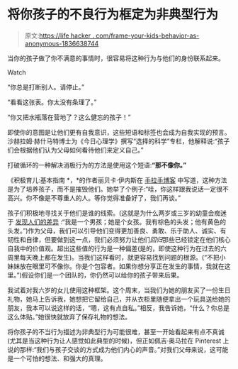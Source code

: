 # 将你孩子的不良行为框定为非典型行为

> 原文:[https://life hacker . com/frame-your-kids-behavior-as-anonymous-1836638744](https://lifehacker.com/frame-your-kids-misbehavior-as-uncharacteristic-1836638744)

当你的孩子做了你不满意的事情时，很容易将这种行为与他们的身份联系起来。

Watch

“你总是打断别人。请停止。”

“看看这张表。你太没有条理了。”

“你又把水瓶落在营地了？这么健忘的孩子！”

即使你的意图是让他们更有自我意识，这些短语和标签也会成为自我实现的预言。沙赫拉姆·赫什马特博士为《今日心理学》撰写“选择的科学”专栏，他解释说:“孩子们会根据他们认为父母如何看待他们来定义自己。”

打破循环的一种解决消极行为的方法是使用这个短语:**“那不像你。”**

《积极育儿:基本指南 *，*的作者丽贝卡·伊内斯在 [手拉手博客](https://www.handinhandparenting.org/2016/06/wired-connect-discipline-shouldnt-hurt/) 中写道，这种方法是为了培养孩子，而不是摧毁他们。她举了个例子:“哇，你这样跟我说话一定很不高兴。你不像是不尊重人的人。等你觉得准备好了，我们再谈。”

孩子们积极地寻找关于他们是谁的线索。(这就是为什么两岁或三岁的幼童会痴迷于 [发现人们的差异](https://slate.com/human-interest/2012/04/small-children-and-favorite-colors-research-into-why-colors-are-so-important-to-kids-identity.html) :“我是一个男孩；她是个女孩。我有棕色的头发；他有黄色的头发。”)作为父母，我们可以引导他们变得更加善良、勇敢、乐于助人、诚实、有韧性和自律，但要做到这一点，我们必须努力让他们*回归*那些已经锁定在他们核心自我中的价值观。超出这些值的行为是一种偏差(是的，即使这种行为在过去的六周里每天晚上都在发生)。当我们这样看时，就更容易找到问题的根源。(“不把小妹妹放在眼里可不像你。你是个包容者。如果你想分享正在发生的事情，我就在这里。”)假设你们是一个团队的，你仍然可以给你的孩子带来后果。

我试着对我六岁的女儿使用这种框架。这个周末，当我们为她的朋友买了一份生日礼物，她马上告诉我，她想把它留给自己，并从衣柜里随便拿出一个玩具送给她的朋友，我本可以说这样的话，“嗯，这有点自私。”相反，我告诉她，“什么？你总是这么体贴。”她很快就放弃了保存礼物的想法。

将你孩子的不当行为描述为非典型行为可能很难，甚至一开始看起来有点不真诚(尤其是当这种行为让人感觉如此典型的时候)，但正如佩吉·奥马拉在 Pinterest 上说的那样:“我们与孩子交谈的方式成为他们内心的声音。”对我们父母来说，这可能是一个可怕的想法、和强大的真理。
